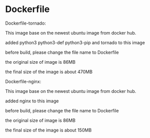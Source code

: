 # Dockerfile

Dockerfile-tornado:

This image base on the newest ubuntu image from docker hub.

added python3 python3-def python3-pip and tornado to this image

before build, please change the file name to Dockerfile

the original size of image is 86MB

the final size of the image is about 470MB

Dockerfile-nginx:

This image base on the newest ubuntu image from docker hub.

added nginx to this image

before build, please change the file name to Dockerfile

the original size of image is 86MB

the final size of the image is about 150MB

